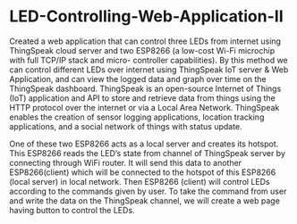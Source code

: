 # LED-Controlling-Web-Application-II
Created a web application that can control three LEDs from internet using ThingSpeak cloud server and two ESP8266 (a low-cost Wi-Fi microchip with full TCP/IP stack and micro- controller capabilities). By this method we can control different LEDs over internet using ThingSpeak IoT server & Web Application, and can view the logged data and graph over time on the ThingSpeak dashboard. ThingSpeak is an open-source Internet of Things (IoT) application and API to store and retrieve data from things using the HTTP protocol over the internet or via a Local Area Network. ThingSpeak enables the creation of sensor logging applications, location tracking applications, and a social network of things with status update.

One of these two ESP8266 acts as a local server and creates its hotspot. This ESP8266 reads the LED’s state from channel of ThingSpeak server by connecting through WiFi router. It will send this data to another ESP8266(client) which will be connected to the hotspot of this ESP8266 (local server) in local network. Then ESP8266 (client) will control LEDs according to the commands given by user. To take the command from user and write the data on the ThingSpeak channel, we will create a web page having button to control the LEDs.
